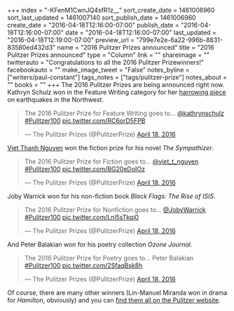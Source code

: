+++
index = "-KFenM1CwnJQ4sfR1z__"
sort_create_date = 1461006960
sort_last_updated = 1461007140
sort_publish_date = 1461006960
create_date = "2016-04-18T12:16:00-07:00"
publish_date = "2016-04-18T12:16:00-07:00"
date = "2016-04-18T12:16:00-07:00"
last_updated = "2016-04-18T12:19:00-07:00"
preview_url = "799e7e2e-6a22-996b-8831-83580ed432d3"
name = "2016 Pulitzer Prizes announced"
title = "2016 Pulitzer Prizes announced"
type = "Column"
link = ""
shareimage = ""
twitterauto = "Congratulations to all the 2016 Pulitzer Prizewinners!"
facebookauto = ""
make_image_tweet = "False"
notes_byline = ["writers/paul-constant"]
tags_notes = ["tags/pulitzer-prize"]
notes_about = ""
books = ""
+++
The 2016 Pulitzer Prizes are being announced right now. Kathryn Schulz won in the Feature Writing category for her [harrowing piece](http://www.newyorker.com/magazine/2015/07/20/the-really-big-one) on earthquakes in the Northwest.

<blockquote class="twitter-tweet" data-lang="en"><p lang="en" dir="ltr">The 2016 Pulitzer Prize for Feature Writing goes to... <a href="https://twitter.com/kathrynschulz">@kathrynschulz</a> <a href="https://twitter.com/hashtag/Pulitzer100?src=hash">#Pulitzer100</a> <a href="https://t.co/RC6orD5FPB">pic.twitter.com/RC6orD5FPB</a></p>&mdash; The Pulitzer Prizes (@PulitzerPrize) <a href="https://twitter.com/PulitzerPrize/status/722139508578381825">April 18, 2016</a></blockquote>

[Viet Thanh Nguyen](http://vietnguyen.info/author-viet-thanh-nguyen) won the fiction prize for his novel *The Sympathizer*.

<blockquote class="twitter-tweet" data-lang="en"><p lang="en" dir="ltr">The 2016 Pulitzer Prize for Fiction goes to... <a href="https://twitter.com/viet_t_nguyen">@viet_t_nguyen</a> <a href="https://twitter.com/hashtag/Pulitzer100?src=hash">#Pulitzer100</a> <a href="https://t.co/BG20eDoIOz">pic.twitter.com/BG20eDoIOz</a></p>&mdash; The Pulitzer Prizes (@PulitzerPrize) <a href="https://twitter.com/PulitzerPrize/status/722140252048080897">April 18, 2016</a></blockquote>

Joby Warrick won for his non-fiction book *Black Flags: The Rise of ISIS*.

<blockquote class="twitter-tweet" data-lang="en"><p lang="en" dir="ltr">The 2016 Pulitzer Prize for Nonfiction goes to... <a href="https://twitter.com/JobyWarrick">@JobyWarrick</a> <a href="https://twitter.com/hashtag/Pulitzer100?src=hash">#Pulitzer100</a> <a href="https://t.co/Lnl5sTkqi0">pic.twitter.com/Lnl5sTkqi0</a></p>&mdash; The Pulitzer Prizes (@PulitzerPrize) <a href="https://twitter.com/PulitzerPrize/status/722140646912434178">April 18, 2016</a></blockquote>

And Peter Balakian won for his poetry collection *Ozone Journal*.

<blockquote class="twitter-tweet" data-lang="en"><p lang="en" dir="ltr">The 2016 Pulitzer Prize for Poetry goes to... Peter Balakian <a href="https://twitter.com/hashtag/Pulitzer100?src=hash">#Pulitzer100</a> <a href="https://t.co/2SfaqBsk8h">pic.twitter.com/2SfaqBsk8h</a></p>&mdash; The Pulitzer Prizes (@PulitzerPrize) <a href="https://twitter.com/PulitzerPrize/status/722140552586727425">April 18, 2016</a></blockquote>

Of course, there are many other winners (Lin-Manuel Miranda won in drama for *Hamilton*, obviously) and you can [find them all on the Pulitzer website](http://www.pulitzer.org/prize-winners-by-year/2016).

